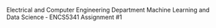 Electrical and Computer Engineering Department 
Machine Learning and Data Science ‐ ENCS5341
 Assignment #1

